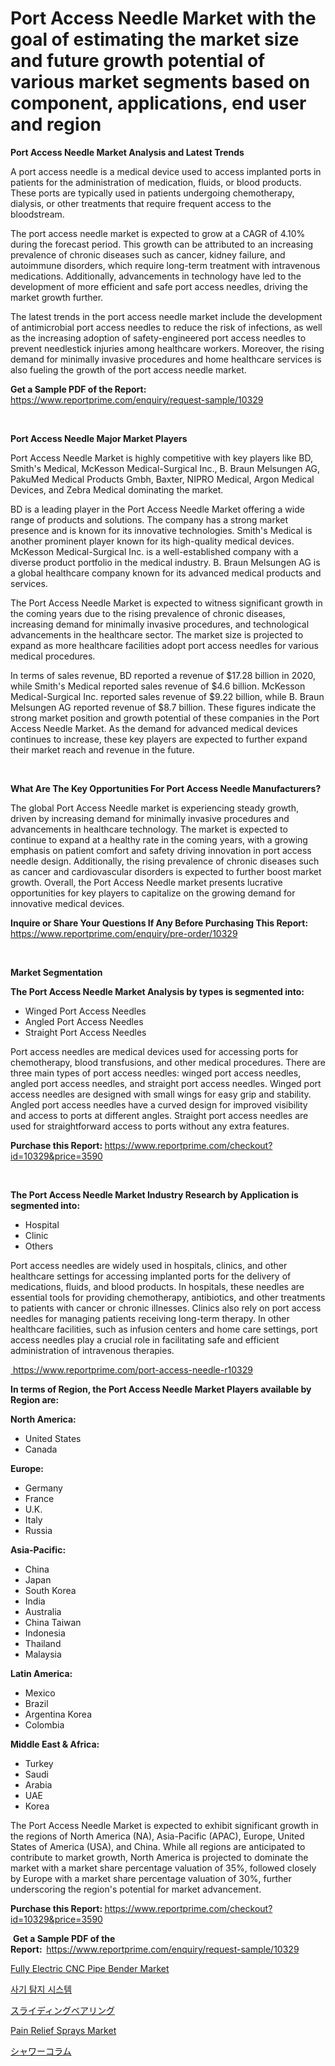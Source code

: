 <p><h1>Port Access Needle Market with the goal of estimating the market size and future growth potential of various market segments based on component, applications, end user and region</h1></p><p><strong>Port Access Needle Market Analysis and Latest Trends</strong></p>
<p><p>A port access needle is a medical device used to access implanted ports in patients for the administration of medication, fluids, or blood products. These ports are typically used in patients undergoing chemotherapy, dialysis, or other treatments that require frequent access to the bloodstream.</p><p>The port access needle market is expected to grow at a CAGR of 4.10% during the forecast period. This growth can be attributed to an increasing prevalence of chronic diseases such as cancer, kidney failure, and autoimmune disorders, which require long-term treatment with intravenous medications. Additionally, advancements in technology have led to the development of more efficient and safe port access needles, driving the market growth further.</p><p>The latest trends in the port access needle market include the development of antimicrobial port access needles to reduce the risk of infections, as well as the increasing adoption of safety-engineered port access needles to prevent needlestick injuries among healthcare workers. Moreover, the rising demand for minimally invasive procedures and home healthcare services is also fueling the growth of the port access needle market.</p></p>
<p><strong>Get a Sample PDF of the Report:&nbsp;</strong> <a href="https://www.reportprime.com/enquiry/request-sample/10329">https://www.reportprime.com/enquiry/request-sample/10329</a></p>
<p>&nbsp;</p>
<p><strong>Port Access Needle Major Market Players</strong></p>
<p><p>Port Access Needle Market is highly competitive with key players like BD, Smith's Medical, McKesson Medical-Surgical Inc., B. Braun Melsungen AG, PakuMed Medical Products Gmbh, Baxter, NIPRO Medical, Argon Medical Devices, and Zebra Medical dominating the market.</p><p>BD is a leading player in the Port Access Needle Market offering a wide range of products and solutions. The company has a strong market presence and is known for its innovative technologies. Smith's Medical is another prominent player known for its high-quality medical devices. McKesson Medical-Surgical Inc. is a well-established company with a diverse product portfolio in the medical industry. B. Braun Melsungen AG is a global healthcare company known for its advanced medical products and services.</p><p>The Port Access Needle Market is expected to witness significant growth in the coming years due to the rising prevalence of chronic diseases, increasing demand for minimally invasive procedures, and technological advancements in the healthcare sector. The market size is projected to expand as more healthcare facilities adopt port access needles for various medical procedures.</p><p>In terms of sales revenue, BD reported a revenue of $17.28 billion in 2020, while Smith's Medical reported sales revenue of $4.6 billion. McKesson Medical-Surgical Inc. reported sales revenue of $9.22 billion, while B. Braun Melsungen AG reported revenue of $8.7 billion. These figures indicate the strong market position and growth potential of these companies in the Port Access Needle Market. As the demand for advanced medical devices continues to increase, these key players are expected to further expand their market reach and revenue in the future.</p></p>
<p>&nbsp;</p>
<p><strong>What Are The Key Opportunities For Port Access Needle Manufacturers?</strong></p>
<p><p>The global Port Access Needle market is experiencing steady growth, driven by increasing demand for minimally invasive procedures and advancements in healthcare technology. The market is expected to continue to expand at a healthy rate in the coming years, with a growing emphasis on patient comfort and safety driving innovation in port access needle design. Additionally, the rising prevalence of chronic diseases such as cancer and cardiovascular disorders is expected to further boost market growth. Overall, the Port Access Needle market presents lucrative opportunities for key players to capitalize on the growing demand for innovative medical devices.</p></p>
<p><strong>Inquire or Share Your Questions If Any Before Purchasing This Report:</strong> <a href="https://www.reportprime.com/enquiry/pre-order/10329">https://www.reportprime.com/enquiry/pre-order/10329</a></p>
<p>&nbsp;</p>
<p><strong>Market Segmentation</strong></p>
<p><strong>The Port Access Needle Market Analysis by types is segmented into:</strong></p>
<p><ul><li>Winged Port Access Needles</li><li>Angled Port Access Needles</li><li>Straight Port Access Needles</li></ul></p>
<p><p>Port access needles are medical devices used for accessing ports for chemotherapy, blood transfusions, and other medical procedures. There are three main types of port access needles: winged port access needles, angled port access needles, and straight port access needles. Winged port access needles are designed with small wings for easy grip and stability. Angled port access needles have a curved design for improved visibility and access to ports at different angles. Straight port access needles are used for straightforward access to ports without any extra features.</p></p>
<p><strong>Purchase this Report:&nbsp;</strong><a href="https://www.reportprime.com/checkout?id=10329&price=3590">https://www.reportprime.com/checkout?id=10329&price=3590</a></p>
<p>&nbsp;</p>
<p><strong>The Port Access Needle Market Industry Research by Application is segmented into:</strong></p>
<p><ul><li>Hospital</li><li>Clinic</li><li>Others</li></ul></p>
<p><p>Port access needles are widely used in hospitals, clinics, and other healthcare settings for accessing implanted ports for the delivery of medications, fluids, and blood products. In hospitals, these needles are essential tools for providing chemotherapy, antibiotics, and other treatments to patients with cancer or chronic illnesses. Clinics also rely on port access needles for managing patients receiving long-term therapy. In other healthcare facilities, such as infusion centers and home care settings, port access needles play a crucial role in facilitating safe and efficient administration of intravenous therapies.</p></p>
<p><a href="https://www.reportprime.com/port-access-needle-r10329">&nbsp;https://www.reportprime.com/port-access-needle-r10329</a></p>
<p><strong>In terms of Region, the Port Access Needle Market Players available by Region are:</strong></p>
<p>
    <p> <strong> North America: </strong>
        <ul>
            <li>United States</li>
            <li>Canada</li>
        </ul>
        </p> 
    <p> <strong> Europe: </strong>
        <ul>
            <li>Germany</li>
            <li>France</li>
            <li>U.K.</li>
            <li>Italy</li>
            <li>Russia</li>
        </ul>
        </p> 
    <p> <strong> Asia-Pacific: </strong>
        <ul>
            <li>China</li>
            <li>Japan</li>
            <li>South Korea</li>
            <li>India</li>
            <li>Australia</li>
            <li>China Taiwan</li>
            <li>Indonesia</li>
            <li>Thailand</li>
            <li>Malaysia</li>
        </ul>
        </p> 
    <p> <strong> Latin America: </strong>
        <ul>
            <li>Mexico</li>
            <li>Brazil</li>
            <li>Argentina Korea</li>
            <li>Colombia</li>
        </ul>
        </p> 
    <p> <strong> Middle East & Africa: </strong>
        <ul>
            <li>Turkey</li>
            <li>Saudi</li>
            <li>Arabia</li>
            <li>UAE</li>
            <li>Korea</li>
        </ul>
    </p>
    </p>
<p><p>The Port Access Needle Market is expected to exhibit significant growth in the regions of North America (NA), Asia-Pacific (APAC), Europe, United States of America (USA), and China. While all regions are anticipated to contribute to market growth, North America is projected to dominate the market with a market share percentage valuation of 35%, followed closely by Europe with a market share percentage valuation of 30%, further underscoring the region's potential for market advancement.</p></p>
<p><strong>Purchase this Report: </strong><a href="https://www.reportprime.com/checkout?id=10329&price=3590">https://www.reportprime.com/checkout?id=10329&price=3590</a></p>
<p>&nbsp;<strong>Get a Sample PDF of the Report:&nbsp;&nbsp;</strong><a href="https://www.reportprime.com/enquiry/request-sample/10329">https://www.reportprime.com/enquiry/request-sample/10329</a></p>
<p><strong></strong></p>
<p><p><a href="https://www.linkedin.com/pulse/fully-electric-cnc-pipe-bender-market-size-growth-segmentation-gaw6f">Fully Electric CNC Pipe Bender Market</a></p><p><a href="https://github.com/camron674/Market-Research-Report-List-1/blob/main/818338074269.md">사기 탐지 시스템</a></p><p><a href="https://github.com/Sophiaard2003/Market-Research-Report-List-1/blob/main/101326679406.md">スライディングベアリング</a></p><p><a href="https://github.com/jerrycopelandthomaswsqd8q/Market-Research-Report-List-2/blob/main/pain-relief-sprays-market.md">Pain Relief Sprays Market</a></p><p><a href="https://github.com/hilmi-2a/Market-Research-Report-List-1/blob/main/753367379405.md">シャワーコラム</a></p></p>